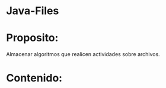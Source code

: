 # Java-Files
# Proposito:
Almacenar algoritmos que realicen actividades sobre archivos. 
# Contenido:

##
